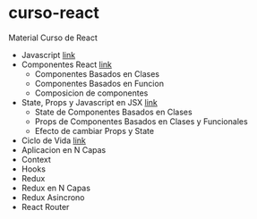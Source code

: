# curso-react
Material Curso de React

- Javascript [link](https://github.com/docentedev/curso-react/tree/master/contenido/javascript)
- Componentes React [link](https://github.com/docentedev/curso-react/tree/master/contenido/componentes)
    - Componentes Basados en Clases
    - Componentes Basados en Funcion
    - Composicion de componentes
- State, Props y Javascript en JSX [link](https://github.com/docentedev/curso-react/tree/master/contenido/state-props)
    - State de Componentes Basados en Clases
    - Props de Componentes Basados en Clases y Funcionales
    - Efecto de cambiar Props y State
- Ciclo de Vida  [link](https://github.com/docentedev/curso-react/tree/master/contenido/ciclo-de-vida)
- Aplicacion en N Capas
- Context
- Hooks
- Redux
- Redux en N Capas
- Redux Asincrono
- React Router